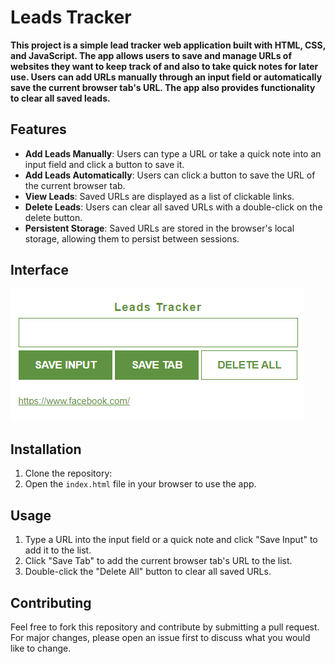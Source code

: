 # Leads Tracker

__This project is a simple lead tracker web application built with HTML, CSS, and JavaScript. The app allows users to save and manage URLs of websites they want to keep track of and also to take quick notes for later use. Users can add URLs manually through an input field or automatically save the current browser tab's URL. The app also provides functionality to clear all saved leads.__

## Features
- __Add Leads Manually__: Users can type a URL or take a quick note into an input field and click a button to save it.
- __Add Leads Automatically__: Users can click a button to save the URL of the current browser tab.
- __View Leads__: Saved URLs are displayed as a list of clickable links.
- __Delete Leads__: Users can clear all saved URLs with a double-click on the delete button.
- __Persistent Storage__: Saved URLs are stored in the browser's local storage, allowing them to persist between sessions.

## Interface
![Leads Tracker](img/Interface.png)

## Installation
1. Clone the repository: 
2. Open the `index.html` file in your browser to use the app.

## Usage
1. Type a URL into the input field or a quick note and click "Save Input" to add it to the list.
2. Click "Save Tab" to add the current browser tab's URL to the list.
3. Double-click the "Delete All" button to clear all saved URLs.

## Contributing
Feel free to fork this repository and contribute by submitting a pull request. For major changes, please open an issue first to discuss what you would like to change.


